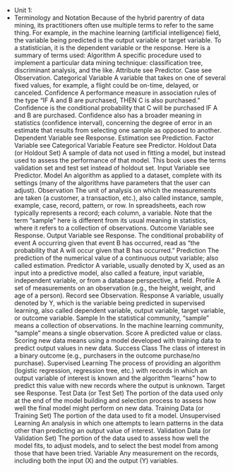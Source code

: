 * Unit 1:
*  Terminology and Notation
Because of the hybrid parentry of data mining, its practitioners often
use multiple terms to refer to the same thing. For example, in the
machine learning (artificial intelligence) field, the variable being
predicted is the output variable or target variable. To a statistician, it is
the dependent variable or the response. Here is a summary of terms
used:
Algorithm A specific procedure used to implement a particular
data mining technique: classification tree, discriminant analysis,
and the like.
Attribute see Predictor.
Case see Observation.
Categorical Variable A variable that takes on one of several
fixed values, for example, a flight could be on-time, delayed, or
canceled.
Confidence A performance measure in association rules of the
type “IF A and B are purchased, THEN C is also purchased.”
Confidence is the conditional probability that C will be purchased
IF A and B are purchased.
Confidence also has a broader meaning in statistics (confidence
interval), concerning the degree of error in an estimate that
results from selecting one sample as opposed to another.
Dependent Variable see Response.
Estimation see Prediction.
Factor Variable see Categorical Variable
Feature see Predictor.
Holdout Data (or Holdout Set) A sample of data not used in
fitting a model, but instead used to assess the performance of that
model. This book uses the terms validation set and test set
instead of holdout set.
Input Variable see Predictor.
Model An algorithm as applied to a dataset, complete with its
settings (many of the algorithms have parameters that the user
can adjust).
Observation The unit of analysis on which the measurements
are taken (a customer, a transaction, etc.), also called instance,
sample, example, case, record, pattern, or row. In spreadsheets,
each row typically represents a record; each column, a variable.
Note that the term “sample” here is different from its usual
meaning in statistics, where it refers to a collection of
observations.
Outcome Variable see Response.
Output Variable see Response.
The conditional probability of event A occurring given
that event B has occurred, read as “the probability that A will
occur given that B has occurred.”
Prediction The prediction of the numerical value of a
continuous output variable; also called estimation.
Predictor A variable, usually denoted by X, used as an input into
a predictive model, also called a feature, input variable,
independent variable, or from a database perspective, a field.
Profile A set of measurements on an observation (e.g., the
height, weight, and age of a person).
Record see Observation.
Response A variable, usually denoted by Y, which is the variable
being predicted in supervised learning, also called dependent
variable, output variable, target variable, or outcome variable.
Sample In the statistical community, “sample” means a
collection of observations. In the machine learning community,
“sample” means a single observation.
Score A predicted value or class. Scoring new data means using
a model developed with training data to predict output values in
new data.
Success Class The class of interest in a binary outcome (e.g.,
purchasers in the outcome purchase/no purchase).
Supervised Learning The process of providing an algorithm
(logistic regression, regression tree, etc.) with records in which an
output variable of interest is known and the algorithm “learns”
how to predict this value with new records where the output is
unknown.
Target see Response.
Test Data (or Test Set) The portion of the data used only at the
end of the model building and selection process to assess how well
the final model might perform on new data.
Training Data (or Training Set) The portion of the data used
to fit a model.
Unsupervised Learning An analysis in which one attempts to
learn patterns in the data other than predicting an output value of
interest.
Validation Data (or Validation Set) The portion of the data
used to assess how well the model fits, to adjust models, and to
select the best model from among those that have been tried.
Variable Any measurement on the records, including both the
input (X) and the output (Y) variables.
